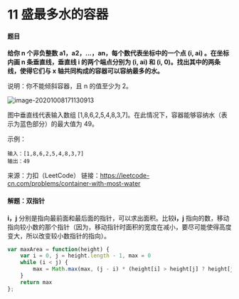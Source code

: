# 11 盛最多水的容器

#### 题目

**给你 n 个非负整数 a1，a2，...，an，每个数代表坐标中的一个点 (i, ai) 。在坐标内画 n 条垂直线，垂直线 i 的两个端点分别为 (i, ai) 和 (i, 0)。找出其中的两条线，使得它们与 x 轴共同构成的容器可以容纳最多的水。**

说明：你不能倾斜容器，且 n 的值至少为 2。

 

![image-20201008171130913](C:\Users\pansu\AppData\Roaming\Typora\typora-user-images\image-20201008171130913.png)

图中垂直线代表输入数组 [1,8,6,2,5,4,8,3,7]。在此情况下，容器能够容纳水（表示为蓝色部分）的最大值为 49。

 

示例：

```
输入：[1,8,6,2,5,4,8,3,7]
输出：49
```

来源：力扣（LeetCode）
链接：https://leetcode-cn.com/problems/container-with-most-water



#### 解题：双指针

**i，j** 分别是指向最前面和最后面的指针，可以求出面积。比较**i，j** 指向的数，移动指向较小数的那个指针（因为，移动指针时面积的宽度在减小，要尽可能使得高度变大，所以改变较小数指针的指向）。

```js
var maxArea = function(height) {
    var i = 0, j = height.length - 1, max = 0
    while (i < j) {
        max = Math.max(max, (j - i) * (height[i] > height[j] ? height[j--]: height[i++]))
    }
    return max
};
```

